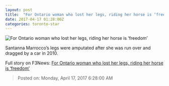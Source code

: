 ```yaml
---
layout: post
title:  "For Ontario woman who lost her legs, riding her horse is ‘freedom’"
date: 2017-04-17 01:28:00Z
categories: toronto-star
---
```


![For Ontario woman who lost her legs, riding her horse is ‘freedom’](https://www.thestar.com/content/dam/thestar/news/2017/04/13/six-years-after-santanna-marrocco-lost-both-her-legs-in-a-car-crash-she-found-a-way-to-ride-again/5397666972001-videoStillImage.jpg)

Santanna Marrocco’s legs were amputated after she was run over and dragged by a car in 2010.


Full story on F3News: [For Ontario woman who lost her legs, riding her horse is ‘freedom’](http://www.f3nws.com/n/yrTxaB)

> Posted on: Monday, April 17, 2017 6:28:00 AM
